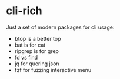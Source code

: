 # cli-rich

Just a set of modern packages for cli usage:
- btop is a better top
- bat is for cat
- ripgrep is for grep
- fd vs find
- jq for quering json
- fzf for fuzzing interactive menu
